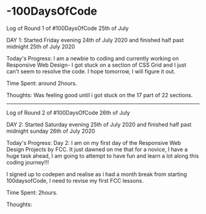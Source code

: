 # -100DaysOfCode

Log of Round 1 of #100DaysOfCode 25th of July

DAY 1: Started Friday evening 24th of July 2020 and finished  half past midnight 25th of July 2020

Today's Progress: I am a newbie to coding and currently working on Responsive Web Design- I got stuck on a section of CSS Grid and I just can't seem to resolve the code. I hope tomorrow, I will figure it out. 

Time Spent: around 2hours.

Thoughts: Was feeling good until i got stuck on the 17 part of 22 sections.

-------
Log of Round 2 of #100DaysOfCode 26th of July

DAY 2: Started Saturday evening 25th of July 2020 and finished half past midnight sunday 26th of July 2020

Today's Progress: Day 2: I am  on my first day of  the Responsive Web Design Projects by FCC.  It just dawned on me that for a novice, I have a huge task ahead, I am going to attempt to have fun and learn a lot along this coding journey!!! 

I signed up to codepen and realise as i had a month break from starting 100daysofCode, I need to revise my first FCC lessons.

Time Spent: 2hours.

Thoughts:
